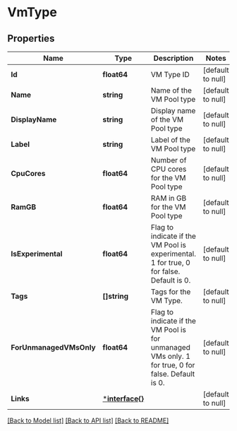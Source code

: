 # VmType

## Properties
Name | Type | Description | Notes
------------ | ------------- | ------------- | -------------
**Id** | **float64** | VM Type ID | [default to null]
**Name** | **string** | Name of the VM Pool type | [default to null]
**DisplayName** | **string** | Display name of the VM Pool type | [default to null]
**Label** | **string** | Label of the VM Pool type | [default to null]
**CpuCores** | **float64** | Number of CPU cores for the VM Pool type | [default to null]
**RamGB** | **float64** | RAM in GB for the VM Pool type | [default to null]
**IsExperimental** | **float64** | Flag to indicate if the VM Pool is experimental. 1 for true, 0 for false. Default is 0. | [default to null]
**Tags** | **[]string** | Tags for the VM Type. | [default to null]
**ForUnmanagedVMsOnly** | **float64** | Flag to indicate if the VM Pool is for unmanaged VMs only. 1 for true, 0 for false. Default is 0. | [default to null]
**Links** | [***interface{}**](interface{}.md) |  | [default to null]

[[Back to Model list]](../README.md#documentation-for-models) [[Back to API list]](../README.md#documentation-for-api-endpoints) [[Back to README]](../README.md)

